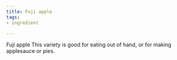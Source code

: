 ```yaml
---
title: Fuji apple
tags:
- ingredient

---
```

Fuji apple This variety is good for eating out of hand, or for making applesauce or pies.
